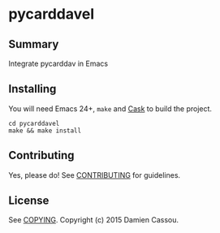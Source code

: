# pycarddavel

## Summary

Integrate pycarddav in Emacs

## Installing

You will need Emacs 24+, `make` and [Cask](https://github.com/cask/cask) to
build the project.

    cd pycarddavel
    make && make install


## Contributing

Yes, please do! See [CONTRIBUTING][] for guidelines.

## License

See [COPYING][]. Copyright (c) 2015 Damien Cassou.


[CONTRIBUTING]: ./CONTRIBUTING.md
[COPYING]: ./COPYING
